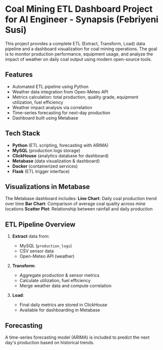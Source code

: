 # Coal Mining ETL Dashboard Project for AI Engineer - Synapsis (Febriyeni Susi)

This project provides a complete ETL (Extract, Transform, Load) data pipeline and a dashboard visualization for coal mining operations. 
The goal is to monitor production performance, equipment usage, and analyze the impact of weather on daily coal output using modern open-source tools.

## Features

- Automated ETL pipeline using Python
- Weather data integration from Open-Meteo API
- Metrics calculation: total production, quality grade, equipment utilization, fuel efficiency
- Weather impact analysis via correlation
- Time-series forecasting for next-day production
- Dashboard built using Metabase

## Tech Stack

- **Python** (ETL scripting, forecasting with ARIMA)
- **MySQL** (production logs storage)
- **ClickHouse** (analytics database for dashboard)
- **Metabase** (data visualization & dashboard)
- **Docker** (containerized services)
- **Flask** (ETL trigger interface)

  
## Visualizations in Metabase

The Metabase dashboard includes:
**Line Chart**: Daily coal production trend over time
**Bar Chart**: Comparison of average coal quality across mine locations
**Scatter Plot**: Relationship between rainfall and daily production

## ETL Pipeline Overview

1. **Extract** data from:
   - MySQL (`production_logs`)
   - CSV sensor data
   - Open-Meteo API (weather)

2. **Transform**:
   - Aggregate production & sensor metrics
   - Calculate utilization, fuel efficiency
   - Merge weather data and compute correlation

3. **Load**:
   - Final daily metrics are stored in ClickHouse
   - Available for dashboarding in Metabase

## Forecasting
A time-series forecasting model (ARIMA) is included to predict the next day's production based on historical trends.

